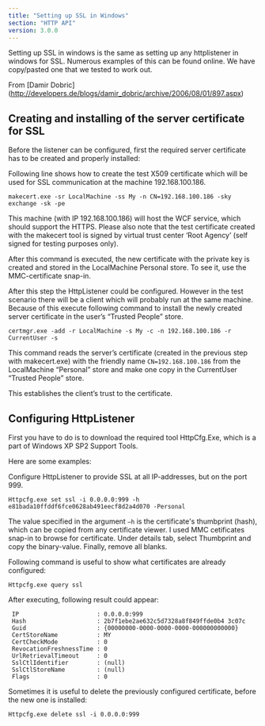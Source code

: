 ```yaml
---
title: "Setting up SSL in Windows"
section: "HTTP API"
version: 3.0.0
---
```


Setting up SSL in windows is the same as setting up any httplistener in windows for SSL. Numerous examples of this can be found online. We have copy/pasted one that we tested to work out.

From [Damir Dobric] (http://developers.de/blogs/damir_dobric/archive/2006/08/01/897.aspx)

## Creating and installing of the server certificate for SSL

Before the listener can be configured, first the required server certificate has to be created and properly installed:

Following line shows how to create the test X509 certificate which will be used for SSL communication at the machine 192.168.100.186.

```
makecert.exe -sr LocalMachine -ss My -n CN=192.168.100.186 -sky exchange -sk -pe
```
 
<span class="note">
This machine (with IP 192.168.100.186) will host the WCF service, which should support the HTTPS. Please also note that the test certificate created with the makecert tool is signed by virtual trust center ‘Root Agency’ (self signed for testing purposes only).
</span>

After this command is executed, the new certificate with the private key is created and stored in the LocalMachine Personal store. To see it, use the MMC-certificate snap-in.

After this step the HttpListener could be configured. However in the test scenario there will be a client which will probably run at the same machine. Because of this execute following command to install the newly created server certificate in the user’s “Trusted People” store.

```
certmgr.exe -add -r LocalMachine -s My -c -n 192.168.100.186 -r CurrentUser -s
```

This command reads the server’s certificate (created in the previous step with makecert.exe) with the friendly name `CN=192.168.100.186` from the LocalMachine “Personal” store and make one copy in the CurrentUser “Trusted People” store.

This establishes the client’s trust to the certificate.

## Configuring HttpListener

First you have to do is to download the required tool HttpCfg.Exe, which is a part of Windows XP SP2 Support Tools.

Here are some examples:

Configure HttpListener to provide SSL at all IP-addresses, but on the port 999.

```
Httpcfg.exe set ssl -i 0.0.0.0:999 -h e81bada10ffddf6fce0628ab491eecf8d2a4d070 -Personal
```

The value specified in the argument `–h` is the certificate's thumbprint (hash), which can be copied from any certificate viewer. I used MMC cetificates snap-in to browse for certificate. Under details tab, select Thumbprint and copy the binary-value. Finally, remove all blanks. 

Following command is useful to show what certificates are already configured:

```
Httpcfg.exe query ssl
```

After executing, following result could appear: 

```
 IP                      : 0.0.0.0:999
 Hash                    : 2b7f1ebe2ae632c5d7328a8f849ffde0b4 3c07c
 Guid                    : {00000000-0000-0000-0000-000000000000}
 CertStoreName           : MY
 CertCheckMode           : 0
 RevocationFreshnessTime : 0
 UrlRetrievalTimeout     : 0
 SslCtlIdentifier        : (null)
 SslCtlStoreName         : (null)
 Flags                   : 0
```

Sometimes it is useful to delete the previously configured certificate, before the new one is installed:

```
Httpcfg.exe delete ssl -i 0.0.0.0:999
```